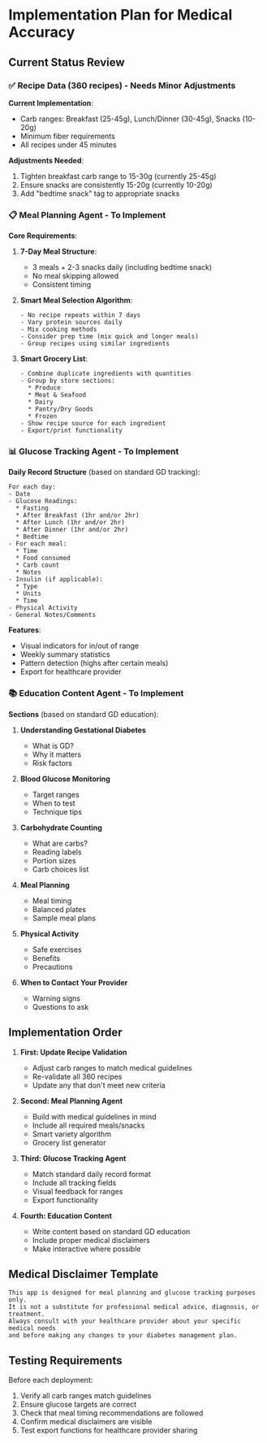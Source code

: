 # Implementation Plan for Medical Accuracy

## Current Status Review

### ✅ Recipe Data (360 recipes) - Needs Minor Adjustments
**Current Implementation**:
- Carb ranges: Breakfast (25-45g), Lunch/Dinner (30-45g), Snacks (10-20g)
- Minimum fiber requirements
- All recipes under 45 minutes

**Adjustments Needed**:
1. Tighten breakfast carb range to 15-30g (currently 25-45g)
2. Ensure snacks are consistently 15-20g (currently 10-20g)
3. Add "bedtime snack" tag to appropriate snacks

### 📋 Meal Planning Agent - To Implement

**Core Requirements**:
1. **7-Day Meal Structure**:
   - 3 meals + 2-3 snacks daily (including bedtime snack)
   - No meal skipping allowed
   - Consistent timing

2. **Smart Meal Selection Algorithm**:
   ```
   - No recipe repeats within 7 days
   - Vary protein sources daily
   - Mix cooking methods
   - Consider prep time (mix quick and longer meals)
   - Group recipes using similar ingredients
   ```

3. **Smart Grocery List**:
   ```
   - Combine duplicate ingredients with quantities
   - Group by store sections:
     * Produce
     * Meat & Seafood
     * Dairy
     * Pantry/Dry Goods
     * Frozen
   - Show recipe source for each ingredient
   - Export/print functionality
   ```

### 📊 Glucose Tracking Agent - To Implement

**Daily Record Structure** (based on standard GD tracking):
```
For each day:
- Date
- Glucose Readings:
  * Fasting
  * After Breakfast (1hr and/or 2hr)
  * After Lunch (1hr and/or 2hr)
  * After Dinner (1hr and/or 2hr)
  * Bedtime
- For each meal:
  * Time
  * Food consumed
  * Carb count
  * Notes
- Insulin (if applicable):
  * Type
  * Units
  * Time
- Physical Activity
- General Notes/Comments
```

**Features**:
- Visual indicators for in/out of range
- Weekly summary statistics
- Pattern detection (highs after certain meals)
- Export for healthcare provider

### 📚 Education Content Agent - To Implement

**Sections** (based on standard GD education):
1. **Understanding Gestational Diabetes**
   - What is GD?
   - Why it matters
   - Risk factors

2. **Blood Glucose Monitoring**
   - Target ranges
   - When to test
   - Technique tips

3. **Carbohydrate Counting**
   - What are carbs?
   - Reading labels
   - Portion sizes
   - Carb choices list

4. **Meal Planning**
   - Meal timing
   - Balanced plates
   - Sample meal plans

5. **Physical Activity**
   - Safe exercises
   - Benefits
   - Precautions

6. **When to Contact Your Provider**
   - Warning signs
   - Questions to ask

## Implementation Order

1. **First: Update Recipe Validation**
   - Adjust carb ranges to match medical guidelines
   - Re-validate all 360 recipes
   - Update any that don't meet new criteria

2. **Second: Meal Planning Agent**
   - Build with medical guidelines in mind
   - Include all required meals/snacks
   - Smart variety algorithm
   - Grocery list generator

3. **Third: Glucose Tracking Agent**
   - Match standard daily record format
   - Include all tracking fields
   - Visual feedback for ranges
   - Export functionality

4. **Fourth: Education Content**
   - Write content based on standard GD education
   - Include proper medical disclaimers
   - Make interactive where possible

## Medical Disclaimer Template

```
This app is designed for meal planning and glucose tracking purposes only. 
It is not a substitute for professional medical advice, diagnosis, or treatment. 
Always consult with your healthcare provider about your specific medical needs 
and before making any changes to your diabetes management plan.
```

## Testing Requirements

Before each deployment:
1. Verify all carb ranges match guidelines
2. Ensure glucose targets are correct
3. Check that meal timing recommendations are followed
4. Confirm medical disclaimers are visible
5. Test export functions for healthcare provider sharing